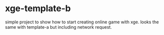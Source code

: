 xge-template-b
==============

simple project to show how to start creating online game with xge. looks the same with template-a but including network request.
